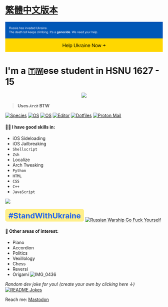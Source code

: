# [繁體中文版本](https://github.com/olivertzeng/olivertzeng/blob/main/README-zh_TW.md)

[![Stand With Ukraine](https://raw.githubusercontent.com/vshymanskyy/StandWithUkraine/main/banner2-direct.svg)](https://stand-with-ukraine.pp.ua)
# I'm a 🇹🇼ese student in HSNU 1627 - 15

<p align="center">
  <a href="https://skillicons.dev">
    <img src="https://skillicons.dev/icons?i=git,py,bash,linux,md,vim,cpp,html,js,css,discord,instagram,github,stackoverflow,wordpress&perline=6" />
  </a>
</p>

> **Uses *`Arch`* BTW**

[![Species](https://img.shields.io/badge/Species-Homo_sapiens-success?style=flat-square&logo=mailchimp&logoColor=white)](https://en.wikipedia.org/wiki/Homo_sapiens)
[![OS](https://img.shields.io/badge/OS-ArchLinux-informational?style=flat-square&logo=archlinux&logoColor=white)](https://en.wikipedia.org/wiki/Linux)
[![OS](https://img.shields.io/badge/OS-macOS-informational?style=flat-square&logo=apple&logoColor=white)](https://en.wikipedia.org/wiki/MacOS)
[![Editor](https://img.shields.io/badge/Editor-Vim-blue?style=flat-square&logo=vim&logoColor=white)](https://vim.org/)
[![Dotfiles](https://img.shields.io/badge/Setup-Dotfiles-blue?style=flat-square&logo=when-i-work&logoColor=white)](https://github.com/olivertzeng/dotfiles)
[![Proton Mail](https://img.shields.io/badge/Email%20service-Proton%20Mail-informational?style=flat-square&color=8B89CC&logo=protonmail&logoColor=white)](https://proton.me/mail)

#### 🤹‍♂️ I have good skills in:
* iOS Sideloading
* iOS Jailbreaking
* `Shellscript`
* `Zsh`
* Localize
* Arch Tweaking
* `Python`
* `HTML`
* `CSS`
* `C++`
* `JavaScript`

<a href="https://github.com/olivertzeng">
  <img height="137px" src="https://github-readme-stats.vercel.app/api?username=olivertzeng&hide_title=true&hide_border=true&show_icons=true&include_all_commits=true&count_private=true&line_height=21&text_color=000&icon_color=000&bg_color=0,ea6161,ffc64d,fffc4d,52fa5a&theme=graywhite" />

[![Stand With Ukraine](https://raw.githubusercontent.com/vshymanskyy/StandWithUkraine/main/badges/StandWithUkraine.svg)](https://stand-with-ukraine.pp.ua)
[![Russian Warship Go Fuck Yourself](https://raw.githubusercontent.com/vshymanskyy/StandWithUkraine/main/badges/RussianWarship.svg)](https://stand-with-ukraine.pp.ua)

#### 🔬 Other areas of interest:
* Piano
* Accordion
* Politics
* Vexillology
* Chess
* Reversi
* Origami
![IMG_0436](https://github.com/olivertzeng/olivertzeng/assets/86348833/094e21c8-e2fc-4c79-bbb9-5b8d9c283ad7)

<i>Random dev joke for you! (create your own by clicking here ↓)</i><br>
<a href="https://readme-jokes.vercel.app"><img align="center" src="https://readme-jokes.vercel.app/api?bgColor=%23073b4c&textColor=%2306d6a0&aColor=%2306d6a0&borderColor=%2306d6a0" alt="README Jokes"></a>

Reach me:
<a rel="me" href="https://mastodon.social/@olivertzeng">Mastodon</a>

